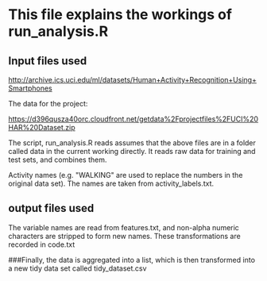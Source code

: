 # This file explains the workings of run_analysis.R

## Input files used
http://archive.ics.uci.edu/ml/datasets/Human+Activity+Recognition+Using+Smartphones 

The data for the project: 

https://d396qusza40orc.cloudfront.net/getdata%2Fprojectfiles%2FUCI%20HAR%20Dataset.zip 
 
The script, run_analysis.R reads assumes that the above files are in a folder called data in the current working directly.  It reads raw data for training and test sets, and combines them.

Activity names (e.g. "WALKING" are used to replace the numbers in the original data set).  The names are taken from activity_labels.txt.


## output files used

The variable names are read from features.txt, and non-alpha numeric characters are stripped to form new names. These transformations are recorded in code.txt

###Finally, the data is aggregated into a list, which is then transformed into a new tidy data set called tidy_dataset.csv